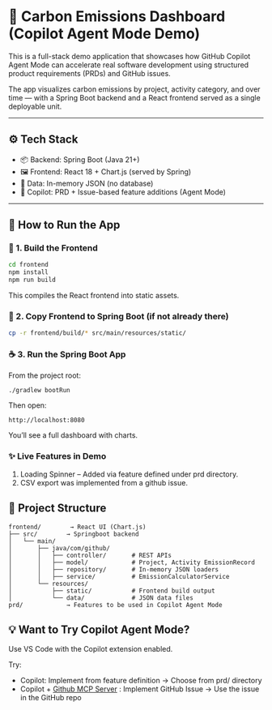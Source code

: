 # 🧠 Carbon Emissions Dashboard (Copilot Agent Mode Demo)

This is a full-stack demo application that showcases how GitHub Copilot Agent Mode can accelerate real software development using structured product requirements (PRDs) and GitHub issues.

The app visualizes carbon emissions by project, activity category, and over time — with a Spring Boot backend and a React frontend served as a single deployable unit.

---

## ⚙️ Tech Stack

- 📦 Backend: Spring Boot (Java 21+)
- 🖼 Frontend: React 18 + Chart.js (served by Spring)
- 📁 Data: In-memory JSON (no database)
- 🤖 Copilot: PRD + Issue-based feature additions (Agent Mode)

---

## 🚀 How to Run the App

### 🔧 1. Build the Frontend

```bash
cd frontend
npm install
npm run build
```

This compiles the React frontend into static assets.

### 📂 2. Copy Frontend to Spring Boot (if not already there)
```bash
cp -r frontend/build/* src/main/resources/static/
```
### ☕ 3. Run the Spring Boot App
From the project root:

```bash
./gradlew bootRun
```

Then open:

```
http://localhost:8080
```
You’ll see a full dashboard with charts.

### ✨ Live Features in Demo
1. Loading Spinner – Added via feature defined under prd directory.
2. CSV export was implemented from a github issue.

## 📂 Project Structure
```
frontend/        → React UI (Chart.js)
├── src/        → Springboot backend
│   └── main/
│       ├── java/com/github/
│       │   ├── controller/       # REST APIs
│       │   ├── model/            # Project, Activity EmissionRecord
│       │   ├── repository/       # In-memory JSON loaders
│       │   ├── service/          # EmissionCalculatorService
│       └── resources/
│           ├── static/           # Frontend build output
│           └── data/             # JSON data files
prd/            → Features to be used in Copilot Agent Mode
```
## 💡 Want to Try Copilot Agent Mode?
Use VS Code with the Copilot extension enabled.

Try:

- Copilot: Implement from feature definition → Choose from prd/ directory
- Copilot + [Github MCP Server](https://github.com/modelcontextprotocol/servers/tree/main/src/github) : Implement GitHub Issue → Use the issue in the GitHub repo



